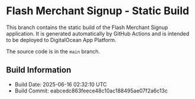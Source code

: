 # Flash Merchant Signup - Static Build

This branch contains the static build of the Flash Merchant Signup application.
It is generated automatically by GitHub Actions and is intended to be deployed to DigitalOcean App Platform.

The source code is in the `main` branch.

## Build Information
- Build Date: 2025-06-16 02:32:10 UTC
- Build Commit: eabcedc863feece48c10ac188495ae07f2a6c13c
